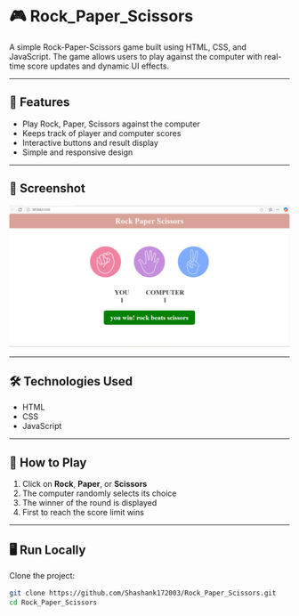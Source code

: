 # 🎮 Rock_Paper_Scissors

A simple Rock-Paper-Scissors game built using HTML, CSS, and JavaScript. The game allows users to play against the computer with real-time score updates and dynamic UI effects.

---

## 🚀 Features
- Play Rock, Paper, Scissors against the computer
- Keeps track of player and computer scores
- Interactive buttons and result display
- Simple and responsive design

---

## 📸 Screenshot
![Game Screenshot](./images/Ss.png)

---

## 🛠️ Technologies Used
- HTML
- CSS
- JavaScript

---

## 🧠 How to Play
1. Click on **Rock**, **Paper**, or **Scissors**
2. The computer randomly selects its choice
3. The winner of the round is displayed
4. First to reach the score limit wins

---

## 🖥️ Run Locally
Clone the project:
```bash
git clone https://github.com/Shashank172003/Rock_Paper_Scissors.git
cd Rock_Paper_Scissors
